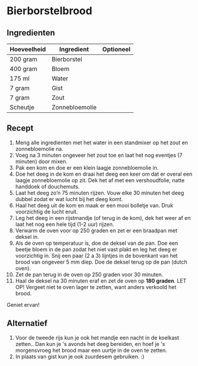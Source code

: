 # Bierborstelbrood

## Ingredienten

| Hoeveelheid | Ingredient     | Optioneel |
| ----------- | -------------- | --------- |
| 200 gram    | Bierborstel    |           |
| 400 gram    | Bloem          |           |
| 175 ml      | Water          |           |
| 7 gram      | Gist           |           |
| 7 gram      | Zout           |           |
| Scheutje    | Zonnebloemolie |           |

## Recept

1. Meng alle ingredienten met het water in een standmixer op het zout en zonnebloemolie na.
1. Voeg na 3 minuten ongeveer het zout toe en laat het nog eventjes (7 minuten) door mixen.
1. Pak een kom en doe er een klein laagje zonnebloemolie in.
1. Doe het deeg in de kom en draai het deeg een keer om dat er overal een laagje zonnebloemolie op zit. Dek het af met een vershoudfolie, natte handdoek of douchemuts.
1. Laat het deeg zo’n 75 minuten rijzen. Vouw elke 30 minuten het deeg dubbel zodat er wat lucht bij het deeg komt.
1. Haal het deeg uit de kom en maak er een mooi bolletje van. Druk voorzichtig de lucht eruit.
1. Leg het deeg in een rijstmandje (of terug in de kom), dek het weer af en laat het nog een hele tijd (1-2 uur) rijzen.
1. Verwarm de oven voor op 250 graden en zet er een braadpan met deksel in.
1. Als de oven op temperatuur is, doe de deksel van de pan. Doe een beetje bloem in de pan zodat het niet vast plakt en leg het deeg er voorzichtig in. Snij een paar (2 a 3) lijntjes in de bovenkant van het brood van ongeveer 5 mm diep. Doe de deksel terug op de pan (dutch oven).
1. Zet de pan terug in de oven op 250 graden voor 30 minuten.
1. Haal de deksel na 30 minuten eraf en zet de oven op **180 graden**. LET OP! Vergeet niet te oven lager te zetten, want anders verkoold het brood. 

Geniet ervan!

## Alternatief

1. Voor de tweede rijs kun je ook het mandje een nacht in de koelkast zetten.. Dan kun je 's avonds het deeg bereiden, en hoef je 's morgensvroeg het brood maar een uurtje in de oven te zetten.
1. In plaats van gist kun je ook zuurdesem gebruiken. :)
